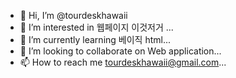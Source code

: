 - 👋 Hi, I’m @tourdeskhawaii
- 👀 I’m interested in 웹페이지 이것저거  ...
- 🌱 I’m currently learning 베이직 html...
- 💞️ I’m looking to collaborate on Web application...
- 📫 How to reach me tourdeskhawaii@gmail.com...

<!---
tourdeskhawaii/tourdeskhawaii is a ✨ special ✨ repository because its `README.md` (this file) appears on your GitHub profile.
You can click the Preview link to take a look at your changes.
--->
